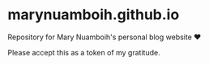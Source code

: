 # marynuamboih.github.io
Repository for Mary Nuamboih's personal blog website :heart:

Please accept this as a token of my gratitude.
